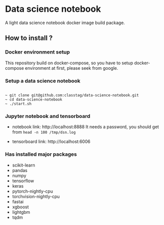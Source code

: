 # Data science notebook

A light data science notebook docker image build package.

## How to install ?
### Docker environment setup
This repository build on docker-compose, so you have to setup docker-compose environment at first, please seek from google.

### Setup a data science notebook
```base

~ git clone git@github.com:classtag/data-science-notebook.git
~ cd data-science-notebook
~ ./start.sh

```

### Jupyter notebook and tensorboard
- notebook link: http://localhost:8888
It needs a password, you should get from ```head -n 100 /tmp/dsn.log```

- tensorboard link: http://localhost:6006

### Has installed major packages
- scikit-learn
- pandas
- numpy
- tensorflow
- keras
- pytorch-nightly-cpu
- torchvision-nightly-cpu
- fastai
- xgboost
- lightgbm
- tqdm



